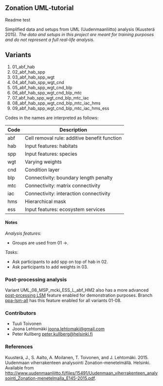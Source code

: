 ## Zonation UML-tutorial

Readme test

Simplified data and setups from UML (Uudenmaanliitto) analysis (Kuusterä 2015). 
_The data and setups in this project are meant for training purposes and do not 
represent a full real-life analysis_.

## Variants

1. 01_abf_hab
1. 02_abf_hab_spp
1. 03_abf_hab_spp_wgt
1. 04_abf_hab_spp_wgt_cnd
1. 05_abf_hab_spp_wgt_cnd_blp
1. 06_abf_hab_spp_wgt_cnd_blp_mtc
1. 07_abf_hab_spp_wgt_cnd_blp_mtc_iac
1. 08_abf_hab_spp_wgt_cnd_blp_mtc_iac_hms
1. 09_abf_hab_spp_wgt_cnd_blp_mtc_iac_hms_ess

Codes in the names are interpreted as follows:

| Code | Description |
|------|-------------|
| abf  | Cell removal rule: additive benefit function |
| hab  | Input features: habitats |
| spp  | Input features: species  |
| wgt  | Varying weights                 |
| cnd  | Condition layer                 |
| blp  | Connectivity: boundary length penalty |
| mtc  | Connectivity: matrix connectivity     |
| iac  | Connectivity: interaction connectivity | 
| hms  | Hierarchical mask |
| ess  | Input features: ecosystem services | 

#### Notes

*Analysis features:*
- Groups are used from 01 ->.

*Tasks:*
- Ask participants to add spp on top of hab in 02.
- Ask participants to add weights in 03.

### Post-processing analysis

Variant UML_08_MSP_mcki_ESS_L_abf_HM2 also has a more advanced [post-prcessing LSM](http://cbig.it.helsinki.fi/development/projects/zonation/wiki/LSM_with_pre-defined_units) 
feature enabled for demonstration purposes. Branch 
[ppa-lsm-all](https://github.com/cbig/UMLZ/tree/ppa-lsm-all) has this feature 
enabled for all variants 01-08.

### Contributors

+ Tuuli Toivonen
+ Joona Lehtomäki <joona.lehtomaki@gmail.com>
+ Peter Kullberg <peter.kullberg@helsinki.fi>

### References

Kuusterä, J., S. Aalto, A. Moilanen, T. Toivonen, and J. Lehtomäki. 2015. 
Uudenmaan viherrakenteen analysointi Zonation-menetelmällä. Helsinki. Available from 
http://www.uudenmaanliitto.fi/files/15491/Uudenmaan_viherrakenteen_analysointi_Zonation-menetelmalla_E145-2015.pdf.
